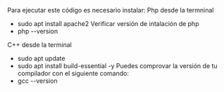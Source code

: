 Para ejecutar este código es necesario instalar: 
Php desde la termninal
- sudo apt install apache2
Verificar versión de intalación de php
- php --version

C++ desde la terminal
- sudo apt update
- sudo apt install build-essential -y
 Puedes comprovar la versión de tu compilador con el siguiente comando:
- gcc --version
